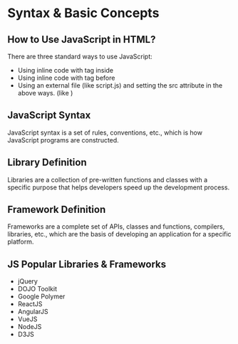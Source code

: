 # Syntax & Basic Concepts

## How to Use JavaScript in HTML?

There are three standard ways to use JavaScript:

- Using inline code with <script></script> tag inside <head></head>
- Using inline code with <script></script> tag before </body>
- Using an external file (like script.js) and setting the src attribute in the above ways. (like <script src="script.js"></script>)

## JavaScript Syntax

JavaScript syntax is a set of rules, conventions, etc., which is how JavaScript programs are constructed.

## Library Definition

Libraries are a collection of pre-written functions and classes with a specific purpose that helps developers speed up the development process.


## Framework Definition

Frameworks are a complete set of APIs, classes and functions, compilers, libraries, etc., which are the basis of developing an application for a specific platform.


## JS Popular Libraries & Frameworks

- jQuery
- DOJO Toolkit
- Google Polymer
- ReactJS
- AngularJS
- VueJS
- NodeJS
- D3JS